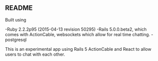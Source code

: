 ## README

Built using

-Ruby 2.2.2p95 (2015-04-13 revision 50295)
-Rails 5.0.0.beta2, which comes with ActionCable, websockets which allow for real time chatting.
-postgresql

This is an experimental app using Rails 5 ActionCable and React to allow users to chat with each other.

